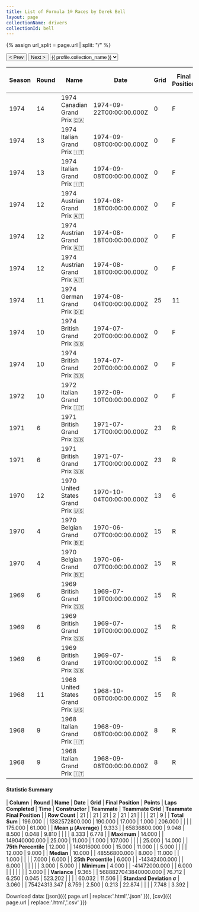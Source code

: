```yaml
---
title: List of Formula 1® Races by Derek Bell
layout: page
collectionName: drivers
collectionId: bell
---
```


{% assign url_split = page.url | split: "/" %}
<div id="collection-navigation">
<button onclick="selector.options[selector.selectedIndex-1].value && (window.location = selector.options[selector.selectedIndex-1].value);">&lt; Prev</button>
<button onclick="selector.options[selector.selectedIndex+1].value && (window.location = selector.options[selector.selectedIndex+1].value);">Next &gt;</button>
<select id="selector" onchange="this.options[this.selectedIndex].value && (window.location = this.options[this.selectedIndex].value);">
  {% for collectionId in site.data[page.collectionName].refs %}
    {% if collectionId == page.collectionId %}
      {% assign selected = "selected" %}
    {% else %}
      {% assign selected = "" %}
    {% endif %}
    {% assign profile = site.data[page.collectionName][collectionId].profile %}
    <option value="/f1/{{ page.collectionName }}/{{ collectionId }}/{{ url_split[4] }}" {{ selected }}>{{ profile.collection_name }}</option>
  {% endfor %}
</select>
</div>

| Season | Round | Name | Date | Grid | Final Position | Points | Laps Completed | Time | Constructor | Teammate | Teammate Grid | Teammate Final Position |
|--|--|--|--|--|--|--|--|--|--|--|--|--|
| 1974 | 14 | 1974 Canadian Grand Prix 🇨🇦 | 1974-09-22T00:00:00.000Z | 0 | F | 0.0 | 0 |   | Surtees 🇬🇧 | [Helmuth Koinigg 🇦🇹](/f1/drivers/koinigg) | 22 | 10 |
| 1974 | 13 | 1974 Italian Grand Prix 🇮🇹 | 1974-09-08T00:00:00.000Z | 0 | F | 0.0 | 0 |   | Surtees 🇬🇧 | [José Dolhem 🇫🇷](/f1/drivers/dolhem) | 0 | F |
| 1974 | 13 | 1974 Italian Grand Prix 🇮🇹 | 1974-09-08T00:00:00.000Z | 0 | F | 0.0 | 0 |   | Surtees 🇬🇧 | [Leo Kinnunen 🇫🇮](/f1/drivers/kinnunen) | 0 | F |
| 1974 | 12 | 1974 Austrian Grand Prix 🇦🇹 | 1974-08-18T00:00:00.000Z | 0 | F | 0.0 | 0 |   | Surtees 🇬🇧 | [Dieter Quester 🇦🇹](/f1/drivers/quester) | 25 | 9 |
| 1974 | 12 | 1974 Austrian Grand Prix 🇦🇹 | 1974-08-18T00:00:00.000Z | 0 | F | 0.0 | 0 |   | Surtees 🇬🇧 | [Leo Kinnunen 🇫🇮](/f1/drivers/kinnunen) | 0 | F |
| 1974 | 12 | 1974 Austrian Grand Prix 🇦🇹 | 1974-08-18T00:00:00.000Z | 0 | F | 0.0 | 0 |   | Surtees 🇬🇧 | [Jean-Pierre Jabouille 🇫🇷](/f1/drivers/jabouille) | 0 | F |
| 1974 | 11 | 1974 German Grand Prix 🇩🇪 | 1974-08-04T00:00:00.000Z | 25 | 11 | 0.0 | 14 | +5:17.7 | Surtees 🇬🇧 | [Jochen Mass 🇩🇪](/f1/drivers/mass) | 13 | R |
| 1974 | 10 | 1974 British Grand Prix 🇬🇧 | 1974-07-20T00:00:00.000Z | 0 | F | 0.0 | 0 |   | Surtees 🇬🇧 | [Jochen Mass 🇩🇪](/f1/drivers/mass) | 17 | 14 |
| 1974 | 10 | 1974 British Grand Prix 🇬🇧 | 1974-07-20T00:00:00.000Z | 0 | F | 0.0 | 0 |   | Surtees 🇬🇧 | [Leo Kinnunen 🇫🇮](/f1/drivers/kinnunen) | 0 | F |
| 1972 | 10 | 1972 Italian Grand Prix 🇮🇹 | 1972-09-10T00:00:00.000Z | 0 | F | 0.0 | 0 |   | Tecno 🇮🇹 | [Nanni Galli 🇮🇹](/f1/drivers/galli) | 23 | R |
| 1971 | 6 | 1971 British Grand Prix 🇬🇧 | 1971-07-17T00:00:00.000Z | 23 | R | 0.0 | 23 |   | Surtees 🇬🇧 | [Rolf Stommelen 🇩🇪](/f1/drivers/stommelen) | 12 | 5 |
| 1971 | 6 | 1971 British Grand Prix 🇬🇧 | 1971-07-17T00:00:00.000Z | 23 | R | 0.0 | 23 |   | Surtees 🇬🇧 | [John Surtees 🇬🇧](/f1/drivers/surtees) | 11 | 6 |
| 1970 | 12 | 1970 United States Grand Prix 🇺🇸 | 1970-10-04T00:00:00.000Z | 13 | 6 | 1.0 | 107 |   | Surtees 🇬🇧 | [John Surtees 🇬🇧](/f1/drivers/surtees) | 8 | R |
| 1970 | 4 | 1970 Belgian Grand Prix 🇧🇪 | 1970-06-07T00:00:00.000Z | 15 | R | 0.0 | 1 |   | Brabham 🇬🇧 | [Rolf Stommelen 🇩🇪](/f1/drivers/stommelen) | 7 | 5 |
| 1970 | 4 | 1970 Belgian Grand Prix 🇧🇪 | 1970-06-07T00:00:00.000Z | 15 | R | 0.0 | 1 |   | Brabham 🇬🇧 | [Jack Brabham 🇦🇺](/f1/drivers/jack_brabham) | 5 | R |
| 1969 | 6 | 1969 British Grand Prix 🇬🇧 | 1969-07-19T00:00:00.000Z | 15 | R | 0.0 | 5 |   | McLaren-Ford 🇬🇧 | [Bruce McLaren 🇳🇿](/f1/drivers/mclaren) | 7 | 3 |
| 1969 | 6 | 1969 British Grand Prix 🇬🇧 | 1969-07-19T00:00:00.000Z | 15 | R | 0.0 | 5 |   | McLaren-Ford 🇬🇧 | [Vic Elford 🇬🇧](/f1/drivers/elford) | 11 | 6 |
| 1969 | 6 | 1969 British Grand Prix 🇬🇧 | 1969-07-19T00:00:00.000Z | 15 | R | 0.0 | 5 |   | McLaren-Ford 🇬🇧 | [Denny Hulme 🇳🇿](/f1/drivers/hulme) | 3 | R |
| 1968 | 11 | 1968 United States Grand Prix 🇺🇸 | 1968-10-06T00:00:00.000Z | 15 | R | 0.0 | 14 |   | Ferrari 🇮🇹 | [Chris Amon 🇳🇿](/f1/drivers/amon) | 4 | R |
| 1968 | 9 | 1968 Italian Grand Prix 🇮🇹 | 1968-09-08T00:00:00.000Z | 8 | R | 0.0 | 4 |   | Ferrari 🇮🇹 | [Jacky Ickx 🇧🇪](/f1/drivers/ickx) | 4 | 3 |
| 1968 | 9 | 1968 Italian Grand Prix 🇮🇹 | 1968-09-08T00:00:00.000Z | 8 | R | 0.0 | 4 |   | Ferrari 🇮🇹 | [Chris Amon 🇳🇿](/f1/drivers/amon) | 3 | R |

#### Statistic Summary

| **Column** | **Round** | **Name** | **Date** | **Grid** | **Final Position** | **Points** | **Laps Completed** | **Time** | **Constructor** | **Teammate** | **Teammate Grid** | **Teammate Final Position** |
| **Row Count** | 21 |  | 21 | 21 | 2 | 21 | 21 |  |  |  | 21 | 9 |
| **Total Sum** | 196.000 |  | 1382572800.000 | 190.000 | 17.000 | 1.000 | 206.000 |  |  |  | 175.000 | 61.000 |
| **Mean μ (Average)** | 9.333 |  | 65836800.000 | 9.048 | 8.500 | 0.048 | 9.810 |  |  |  | 8.333 | 6.778 |
| **Maximum** | 14.000 |  | 149040000.000 | 25.000 | 11.000 | 1.000 | 107.000 |  |  |  | 25.000 | 14.000 |
| **75th Percentile** | 12.000 |  | 146016000.000 | 15.000 | 11.000 |  | 5.000 |  |  |  | 12.000 | 9.000 |
| **Median** | 10.000 |  | 48556800.000 | 8.000 | 11.000 |  | 1.000 |  |  |  | 7.000 | 6.000 |
| **25th Percentile** | 6.000 |  | -14342400.000 |  | 6.000 |  |  |  |  |  | 3.000 | 5.000 |
| **Minimum** | 4.000 |  | -41472000.000 |  | 6.000 |  |  |  |  |  |  | 3.000 |
| **Variance** | 9.365 |  | 5688827043840000.000 | 76.712 | 6.250 | 0.045 | 523.202 |  |  |  | 60.032 | 11.506 |
| **Standard Deviation σ** | 3.060 |  | 75424313.347 | 8.759 | 2.500 | 0.213 | 22.874 |  |  |  | 7.748 | 3.392 |

Download data: [json]({{ page.url | replace:'.html','.json' }}), [csv]({{ page.url | replace:'.html','.csv' }})
